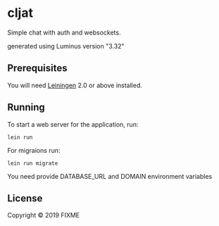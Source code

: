# cljat

Simple chat with auth and websockets.

generated using Luminus version "3.32"



## Prerequisites

You will need [Leiningen][1] 2.0 or above installed.

[1]: https://github.com/technomancy/leiningen

## Running

To start a web server for the application, run:

    lein run
    
For migraions run:

    lein run migrate
    
You need provide DATABASE_URL and DOMAIN environment variables

## License

Copyright © 2019 FIXME

